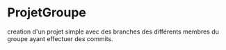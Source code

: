 
# ProjetGroupe
creation d'un projet simple avec des branches des différents membres du groupe ayant effectuer des commits.

